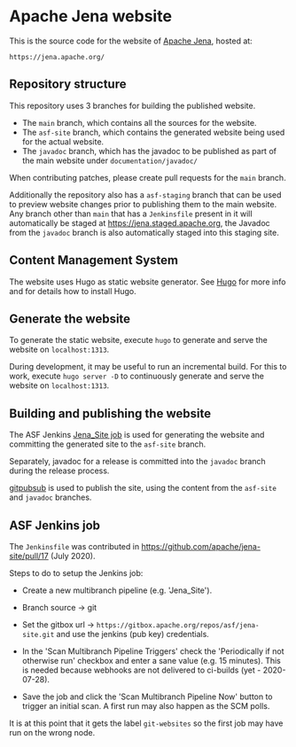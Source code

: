 <!--
   Licensed to the Apache Software Foundation (ASF) under one or more
   contributor license agreements.  See the NOTICE file distributed with
   this work for additional information regarding copyright ownership.
   The ASF licenses this file to You under the Apache License, Version 2.0
   (the "License"); you may not use this file except in compliance with
   the License.  You may obtain a copy of the License at

       http://www.apache.org/licenses/LICENSE-2.0

   Unless required by applicable law or agreed to in writing, software
   distributed under the License is distributed on an "AS IS" BASIS,
   WITHOUT WARRANTIES OR CONDITIONS OF ANY KIND, either express or implied.
   See the License for the specific language governing permissions and
   limitations under the License.
-->
# Apache Jena website

This is the source code for the website of [Apache Jena](https://jena.apache.org/), hosted at:

    https://jena.apache.org/

## Repository structure

This repository uses 3 branches for building the published website.

- The `main` branch, which contains all the sources for the website.
- The `asf-site` branch, which contains the generated website being used for the actual website.
- The `javadoc` branch, which has the javadoc to be published as part of the main website under `documentation/javadoc/`

When contributing patches, please create pull requests for the `main` branch.

Additionally the repository also has a `asf-staging` branch that can be used to preview website changes
prior to publishing them to the main website.  Any branch other than `main` that has a `Jenkinsfile` 
present in it will automatically be staged at https://jena.staged.apache.org, the Javadoc from the
`javadoc` branch is also automatically staged into this staging site.

## Content Management System

The website uses Hugo as static website generator. 
See [Hugo](https://gohugo.io/) for more info and for details how to install Hugo.

## Generate the website

To generate the static website, execute `hugo` to generate and serve the website on `localhost:1313`.

During development, it may be useful to run an incremental build. For this to
work, execute `hugo server -D` to continuously generate and serve the website on
`localhost:1313`.

## Building and publishing the website

The ASF Jenkins [Jena_Site job](https://ci-builds.apache.org/job/Jena_Site/) is
used for generating the website and committing the generated site to the
`asf-site` branch.

Separately, javadoc for a release is committed into the `javadoc` branch during
the release process.

[gitpubsub](https://www.apache.org/dev/gitpubsub.html) is used to publish the
site, using the content from the `asf-site` and `javadoc` branches.

## ASF Jenkins job

The `Jenkinsfile` was contributed in https://github.com/apache/jena-site/pull/17
(July 2020).

Steps to do to setup the Jenkins job:

* Create a new multibranch pipeline (e.g. 'Jena_Site').

* Branch source -> git

* Set the gitbox url -> `https://gitbox.apache.org/repos/asf/jena-site.git` and use
the jenkins (pub key) credentials.

* In the 'Scan Multibranch Pipeline Triggers' check the 'Periodically if not
otherwise run' checkbox and enter a sane value (e.g. 15 minutes). This is needed
because webhooks are not delivered to ci-builds (yet - 2020-07-28).

* Save the job and click the 'Scan Multibranch Pipeline Now' button to trigger an
initial scan. A first run may also happen as the SCM polls.

It is at this point that it gets the label `git-websites` so the first job may
have run on the wrong node.
